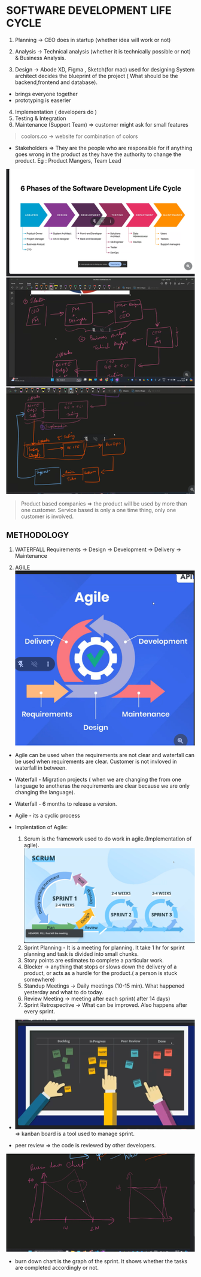 # SOFTWARE DEVELOPMENT LIFE CYCLE

1. Planning -> CEO does in startup (whether idea will work or not)
2. Analysis -> Technical analysis (whether it is technically possible or not) & Business Analysis.  

3. Design -> Abode XD, Figma , Sketch(for mac) used for designing
System architect decides the blueprint of the project ( What should be the backend,frontend and database).

  - brings everyone together
  - prototyping is easerier
4. Implementation ( developers do )
5. Testing & Integration
6. Maintenance (Support Team) => customer might ask for small features
> coolors.co -> website for combination of colors 

- Stakeholders => They are the people who are responsible for if anything goes wrong in the product as they have the authority to change the product. 
Eg : Product Mangers, Team Lead

![alt text](<Screenshot (1).png>)
![alt text](<Screenshot (2).png>)
![alt text](<Screenshot (4).png>)

> Product based companies => the product will be used by more than one customer.
Service based is only a one time thing, only one customer is involved.



## METHODOLOGY

1. WATERFALL 
 Requirements -> Design -> Development -> Delivery -> Maintenance

2. AGILE
  ![alt text](<Screenshot (5).png>)    

- Agile can be used when the requirements are not clear and waterfall can be used when requirements are clear. Customer is not invloved in waterfall in between.

- Waterfall - Migration projects ( when we are changing the from one language to anotheras the requirements are clear because we are only changing the language).

- Waterfall - 6 months to release a version. 
- Agile - its a cyclic process 

- Implentation of Agile:
  1. Scrum is the framework used to do work in agile.(Implementation of agile).
  ![alt text](<Screenshot (6).png>)
  2. Sprint Planning - It is a meeting for planning. It take 1 hr for sprint planning and task is divided into small chunks.
  3. Story points are estimates to complete a particular work.
  4. Blocker -> anything that stops or slows down the delivery of a product, or acts as a hurdle for the product.( a person is stuck somewhere)
  5. Standup Meetings -> Daily meetings (10-15 min). What happened yesterday and what to do today.
  6. Review Meeting -> meeting after each sprint( after 14 days)
  7. Sprint Retrospective -> What can be improved. Also happens after every sprint.

- ![ ](<Screenshot (7).png>) => kanban board is a tool used to manage sprint.
- peer review => the code is reviewed by other developers.

![ ](<Screenshot (8).png>)
- burn down chart is the graph of the sprint. It shows whether the tasks are completed accordingly or not. 